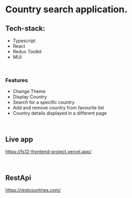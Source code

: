 # Country search application.
## Tech-stack:
 - Typescript
 - React
 - Redux Toolkit
 - MUI

<br />

### Features
 * Change Theme
 * Display Country
 * Search for a specific country
 * Add and remove country from favourite list
 * Country details displayed in a different page

<br />

## Live app
https://fs12-frontend-project.vercel.app/

<br />

## RestApi 
https://restcountries.com/
